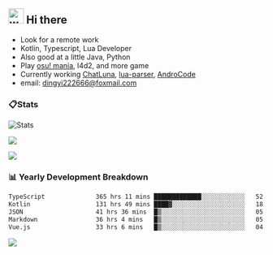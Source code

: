 ## <img alt="wave" src="https://raw.githubusercontent.com/MartinHeinz/MartinHeinz/master/wave.gif" width="30px"> Hi there

- Look for a remote work
- Kotlin, Typescript, Lua Developer
- Also good at a little Java, Python
- Play [osu! mania](https://osu.ppy.sh/users/29808669), l4d2, and more game
- Currently working [ChatLuna](https://github.com/ChatLunaLab), [lua-parser](https://github.com/dingyi222666/lua-parser), [AndroCode](https://github.com/dingyi222666/AndroCode)
- email: [dingyi222666@foxmail.com](mailto:dingyi222666@foxmail.com)

### 📋Stats

![Stats](https://github-readme-stats.vercel.app/api?username=dingyi222666&show_icons=true&icon_color=47A69E&title_color=47A69E&count_private=true)    

![](http://github-profile-summary-cards.vercel.app/api/cards/most-commit-language?username=dingyi222666&theme=nord_dark)

![](http://github-profile-summary-cards.vercel.app/api/cards/productive-time?username=dingyi222666&theme=nord_dark&utcOffset=8)

### 📊 Yearly Development Breakdown

<!--START_SECTION:waka-->

```txt
TypeScript              365 hrs 11 mins █████████████░░░░░░░░░░░░   52.55 %
Kotlin                  131 hrs 49 mins ████▓░░░░░░░░░░░░░░░░░░░░   18.97 %
JSON                    41 hrs 36 mins  █▒░░░░░░░░░░░░░░░░░░░░░░░   05.99 %
Markdown                36 hrs 4 mins   █▒░░░░░░░░░░░░░░░░░░░░░░░   05.19 %
Vue.js                  33 hrs 6 mins   █▒░░░░░░░░░░░░░░░░░░░░░░░   04.77 %
```

<!--END_SECTION:waka-->

![](https://komarev.com/ghpvc/?username=dingyi222666)

